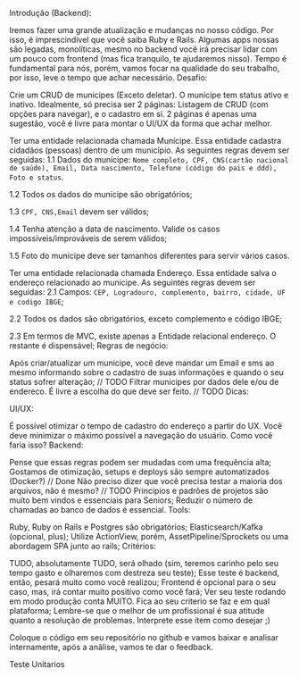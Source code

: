 Introdução (Backend):

Iremos fazer uma grande atualização e mudanças no nosso código. Por isso, é imprescindível que você saiba Ruby e Rails. Algumas apps nossas são legadas, monolíticas, mesmo no backend você irá precisar lidar com um pouco com frontend (mas fica tranquilo, te ajudaremos nisso).
Tempo é fundamental para nós, porém, vamos focar na qualidade do seu trabalho, por isso, leve o tempo que achar necessário.
Desafio:

Crie um CRUD de municipes (Exceto deletar). O municipe tem status ativo e inativo. Idealmente, só precisa ser 2 páginas: Listagem de CRUD (com opções para navegar), e o cadastro em si. 2 páginas é apenas uma sugestão, você é livre para montar o UI/UX da forma que achar melhor.

Ter uma entidade relacionada chamada Munícipe. Essa entidade cadastra cidadãos (pessoas) dentro de um município. As seguintes regras devem ser seguidas:
1.1 Dados do munícipe: `Nome completo, CPF, CNS(cartão nacional de saúde), Email, Data nascimento, Telefone (código do pais e ddd), Foto e status`.

1.2 Todos os dados do munícipe são obrigatórios;

1.3 `CPF, CNS,Email` devem ser válidos;

1.4 Tenha atenção a data de nascimento. Valide os casos impossíveis/improváveis de serem válidos;

1.5 Foto do munícipe deve ser tamanhos diferentes para servir vários casos.

Ter uma entidade relacionada chamada Endereço. Essa entidade salva o endereço relacionado ao municipe. As seguintes regras devem ser seguidas:
2.1 Campos: `CEP, Logradouro, complemento, bairro, cidade, UF e codigo IBGE`;

2.2 Todos os dados são obrigatórios, exceto complemento e código IBGE;

2.3 Em termos de MVC, existe apenas a Entidade relacional endereço. O restante é dispensável;
Regras de negócio:

Após criar/atualizar um municipe, você deve mandar um Email e sms ao mesmo informando sobre o cadastro de suas informações e quando o seu status sofrer alteração; // TODO
Filtrar municipes por dados dele e/ou de endereco. É livre a escolha do que deve ser feito. // TODO
Dicas:

UI/UX:

É possível otimizar o tempo de cadastro do endereço a partir do UX.
Você deve minimizar o máximo possível a navegação do usuário. Como você faria isso?
Backend:

Pense que essas regras podem ser mudadas com uma frequência alta;
Gostamos de otimização, setups e deploys são sempre automatizados (Docker?) // Done
Não preciso dizer que você precisa testar a maioria dos arquivos, não é mesmo? // TODO
Princípios e padrões de projetos são muito bem vindos e essenciais para Seniors;
Reduzir o número de chamadas ao banco de dados é essencial.
Tools:

Ruby, Ruby on Rails e Postgres são obrigatórios;
Elasticsearch/Kafka (opcional, plus);
Utilize ActionView, porém, AssetPipeline/Sprockets ou uma abordagem SPA junto ao rails;
Critérios:

TUDO, absolutamente TUDO, será olhado (sim, teremos carinho pelo seu tempo gasto e olharemos com destreza seu teste);
Esse teste é backend, então, pesará muito como você realizou;
Frontend é opcional para o seu caso, mas, irá contar muito positivo como você fará;
Ver seu teste rodando em modo produção conta MUITO. Fica ao seu criterio se faz e em qual plataforma;
Lembre-se que o melhor de um profissional é sua atitude quanto a resolução de problemas. Interprete esse item como desejar ;)

Coloque o código em seu repositório no github e vamos baixar e analisar internamente, após a anãlise, vamos te dar o feedback.

Teste Unitarios
